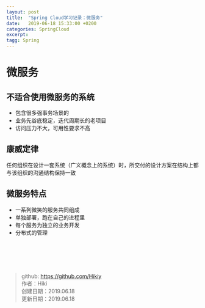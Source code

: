 ```yaml
---
layout: post
title:  "Spring Cloud学习记录：微服务"
date:   2019-06-18 15:33:00 +0200
categories: SpringCloud
excerpt: 
tagg: Spring
---
```


# 微服务

## 不适合使用微服务的系统
- 包含很多强事务场景的
- 业务先谷底稳定，迭代周期长的老项目
- 访问压力不大，可用性要求不高

## 康威定律

任何组织在设计一套系统（广义概念上的系统）时，所交付的设计方案在结构上都与该组织的沟通结构保持一致

## 微服务特点

- 一系列微笑的服务共同组成
- 单独部署，跑在自己的进程里
- 每个服务为独立的业务开发
- 分布式的管理


<br /><br /><br /><br />
> github: https://github.com/Hikiy  
> 作者：Hiki  
> 创建日期：2019.06.18  
> 更新日期：2019.06.18
